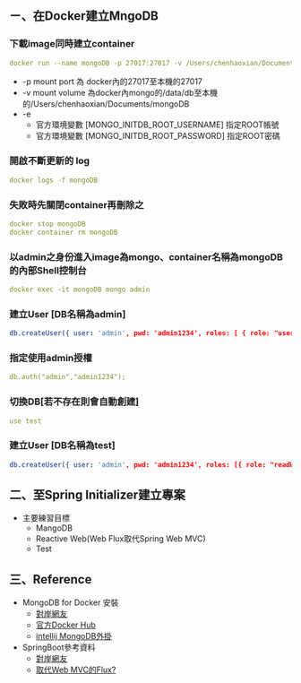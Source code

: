 ## ㄧ、在Docker建立MngoDB

### 下載image同時建立container

```yaml
docker run --name mongoDB -p 27017:27017 -v /Users/chenhaoxian/Documents/mongoDB:/data/db -d -e MONGO_INITDB_ROOT_USERNAME=admin -e MONGO_INITDB_ROOT_PASSWORD=admin1234 mongo
```

- -p mount port 為 docker內的27017至本機的27017
- -v mount volume 為docker內mongo的/data/db至本機的/Users/chenhaoxian/Documents/mongoDB
- -e 
  - 官方環境變數 [MONGO_INITDB_ROOT_USERNAME] 指定ROOT帳號
  - 官方環境變數 [MONGO_INITDB_ROOT_PASSWORD] 指定ROOT密碼


### 開啟不斷更新的 log 
```yaml
docker logs -f mongoDB
```

### 失敗時先關閉container再刪除之
```yaml
docker stop mongoDB
docker container rm mongoDB
```

### 以admin之身份進入image為mongo、container名稱為mongoDB的內部Shell控制台
```yaml
docker exec -it mongoDB mongo admin
```

### 建立User [DB名稱為admin]
```yaml
db.createUser({ user: 'admin', pwd: 'admin1234', roles: [ { role: "userAdminAnyDatabase", db: "admin" } ] } );
```

### 指定使用admin授權
```yaml
db.auth("admin","admin1234");
```
### 切換DB[若不存在則會自動創建]
```yaml
use test
```
### 建立User [DB名稱為test]
```yaml
db.createUser({ user: 'admin', pwd: 'admin1234', roles: [{ role: "readWrite", db: "test"}]});
```





## 二、至Spring Initializer建立專案
- 主要練習目標
  - MangoDB
  - Reactive Web(Web Flux取代Spring Web MVC)
  - Test







## 三、Reference
  - MongoDB for Docker 安裝
    - [對岸網友](https://www.jianshu.com/p/2181b2e27021)
    - [官方Docker Hub](https://hub.docker.com/_/mongo/)
    - [intellij MongoDB外掛](https://plugins.jetbrains.com/plugin/7141-mongo-plugin)
  - SpringBoot參考資料
    - [對岸網友](https://www.jianshu.com/p/06376b97b11e)
    - [取代Web MVC的Flux?](https://www.ithome.com.tw/voice/122082)
